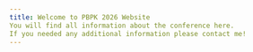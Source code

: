 ```yaml
---
title: Welcome to PBPK 2026 Website
You will find all information about the conference here.
If you needed any additional information please contact me! 
---
```


